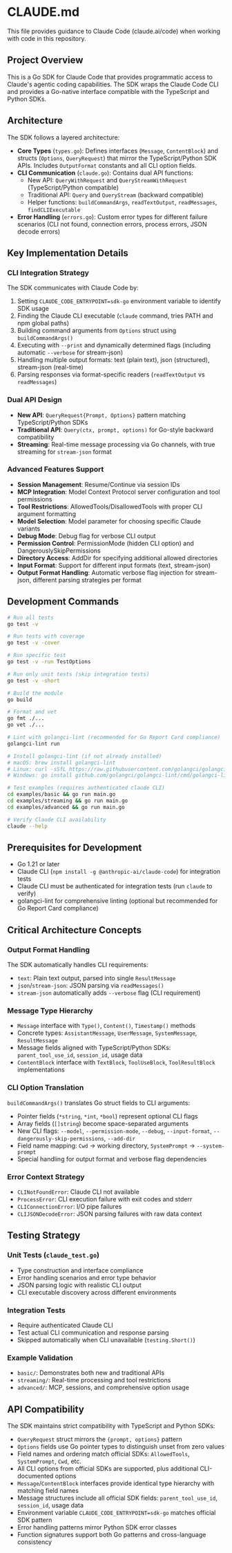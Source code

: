 # CLAUDE.md

This file provides guidance to Claude Code (claude.ai/code) when working with code in this repository.

## Project Overview

This is a Go SDK for Claude Code that provides programmatic access to Claude's agentic coding capabilities. The SDK wraps the Claude Code CLI and provides a Go-native interface compatible with the TypeScript and Python SDKs.

## Architecture

The SDK follows a layered architecture:

- **Core Types** (`types.go`): Defines interfaces (`Message`, `ContentBlock`) and structs (`Options`, `QueryRequest`) that mirror the TypeScript/Python SDK APIs. Includes `OutputFormat` constants and all CLI option fields.
- **CLI Communication** (`claude.go`): Contains dual API functions:
  - New API: `QueryWithRequest` and `QueryStreamWithRequest` (TypeScript/Python compatible)
  - Traditional API: `Query` and `QueryStream` (backward compatible)
  - Helper functions: `buildCommandArgs`, `readTextOutput`, `readMessages`, `findCLIExecutable`
- **Error Handling** (`errors.go`): Custom error types for different failure scenarios (CLI not found, connection errors, process errors, JSON decode errors)

## Key Implementation Details

### CLI Integration Strategy
The SDK communicates with Claude Code by:
1. Setting `CLAUDE_CODE_ENTRYPOINT=sdk-go` environment variable to identify SDK usage
2. Finding the Claude CLI executable (`claude` command, tries PATH and npm global paths)  
3. Building command arguments from `Options` struct using `buildCommandArgs()`
4. Executing with `--print` and dynamically determined flags (including automatic `--verbose` for stream-json)
5. Handling multiple output formats: text (plain text), json (structured), stream-json (real-time)
6. Parsing responses via format-specific readers (`readTextOutput` vs `readMessages`)

### Dual API Design
- **New API**: `QueryRequest{Prompt, Options}` pattern matching TypeScript/Python SDKs
- **Traditional API**: `Query(ctx, prompt, options)` for Go-style backward compatibility
- **Streaming**: Real-time message processing via Go channels, with true streaming for `stream-json` format

### Advanced Features Support
- **Session Management**: Resume/Continue via session IDs
- **MCP Integration**: Model Context Protocol server configuration and tool permissions
- **Tool Restrictions**: AllowedTools/DisallowedTools with proper CLI argument formatting
- **Model Selection**: Model parameter for choosing specific Claude variants
- **Debug Mode**: Debug flag for verbose CLI output
- **Permission Control**: PermissionMode (hidden CLI option) and DangerouslySkipPermissions
- **Directory Access**: AddDir for specifying additional allowed directories
- **Input Format**: Support for different input formats (text, stream-json)
- **Output Format Handling**: Automatic verbose flag injection for stream-json, different parsing strategies per format

## Development Commands

```bash
# Run all tests
go test -v

# Run tests with coverage
go test -v -cover

# Run specific test
go test -v -run TestOptions

# Run only unit tests (skip integration tests)
go test -v -short

# Build the module
go build

# Format and vet
go fmt ./...
go vet ./...

# Lint with golangci-lint (recommended for Go Report Card compliance)
golangci-lint run

# Install golangci-lint (if not already installed)
# macOS: brew install golangci-lint
# Linux: curl -sSfL https://raw.githubusercontent.com/golangci/golangci-lint/master/install.sh | sh -s -- -b $(go env GOPATH)/bin
# Windows: go install github.com/golangci/golangci-lint/cmd/golangci-lint@latest

# Test examples (requires authenticated claude CLI)
cd examples/basic && go run main.go
cd examples/streaming && go run main.go
cd examples/advanced && go run main.go

# Verify Claude CLI availability
claude --help
```

## Prerequisites for Development

- Go 1.21 or later
- Claude CLI (`npm install -g @anthropic-ai/claude-code`) for integration tests
- Claude CLI must be authenticated for integration tests (run `claude` to verify)
- golangci-lint for comprehensive linting (optional but recommended for Go Report Card compliance)

## Critical Architecture Concepts

### Output Format Handling
The SDK automatically handles CLI requirements:
- `text`: Plain text output, parsed into single `ResultMessage`
- `json`/`stream-json`: JSON parsing via `readMessages()`
- `stream-json` automatically adds `--verbose` flag (CLI requirement)

### Message Type Hierarchy
- `Message` interface with `Type()`, `Content()`, `Timestamp()` methods
- Concrete types: `AssistantMessage`, `UserMessage`, `SystemMessage`, `ResultMessage`
- Message fields aligned with TypeScript/Python SDKs: `parent_tool_use_id`, `session_id`, usage data
- `ContentBlock` interface with `TextBlock`, `ToolUseBlock`, `ToolResultBlock` implementations

### CLI Option Translation
`buildCommandArgs()` translates Go struct fields to CLI arguments:
- Pointer fields (`*string`, `*int`, `*bool`) represent optional CLI flags
- Array fields (`[]string`) become space-separated arguments
- New CLI flags: `--model`, `--permission-mode`, `--debug`, `--input-format`, `--dangerously-skip-permissions`, `--add-dir`
- Field name mapping: `Cwd` → working directory, `SystemPrompt` → `--system-prompt`
- Special handling for output format and verbose flag dependencies

### Error Context Strategy
- `CLINotFoundError`: Claude CLI not available
- `ProcessError`: CLI execution failure with exit codes and stderr
- `CLIConnectionError`: I/O pipe failures
- `CLIJSONDecodeError`: JSON parsing failures with raw data context

## Testing Strategy

### Unit Tests (`claude_test.go`)
- Type construction and interface compliance
- Error handling scenarios and error type behavior  
- JSON parsing logic with realistic CLI output
- CLI executable discovery across different environments

### Integration Tests
- Require authenticated Claude CLI
- Test actual CLI communication and response parsing
- Skipped automatically when CLI unavailable (`testing.Short()`)

### Example Validation
- `basic/`: Demonstrates both new and traditional APIs
- `streaming/`: Real-time processing and tool restrictions
- `advanced/`: MCP, sessions, and comprehensive option usage

## API Compatibility

The SDK maintains strict compatibility with TypeScript and Python SDKs:
- `QueryRequest` struct mirrors the `{prompt, options}` pattern
- `Options` fields use Go pointer types to distinguish unset from zero values
- Field names and ordering match official SDKs: `AllowedTools`, `SystemPrompt`, `Cwd`, etc.
- All CLI options from official SDKs are supported, plus additional CLI-documented options
- `Message`/`ContentBlock` interfaces provide identical type hierarchy with matching field names
- Message structures include all official SDK fields: `parent_tool_use_id`, `session_id`, usage data
- Environment variable `CLAUDE_CODE_ENTRYPOINT=sdk-go` matches official SDK pattern
- Error handling patterns mirror Python SDK error classes
- Function signatures support both Go patterns and cross-language consistency